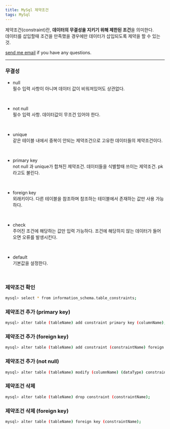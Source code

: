 ```yaml
---
title: MySql 제약조건
tags: MySql
---
```


제약조건(constraint)란, **데이터의 무결성을 지키기 위해 제한된 조건**을 의미한다.  
데이터를 삽입할때 조건을 만족했을 경우에만 데이터가 삽입되도록 제약을 할 수 있는 것.  

[send me email](mailto:jewel7492@gmail.com) if you have any questions.

<!--more-->

---

### 무결성  

* null  
필수 입력 사항이 아니며 데이터 값이 비워져있어도 상관없다.  
</br>

* not null  
필수 입력 사항. 데이터값이 무조건 있어야 한다.
</br>


* unique  
같은 테이블 내에서 중복이 안되는 제약조건으로 고유한 데이터들의 제약조건이다.  
</br>

* primary key  
not null 과 unique가 합쳐진 제약조건. 데이터들을 식별할때 쓰이는 제약조건. pk 라고도 불린다.  
</br>


* foreign key  
외래키이다. 다른 테이블을 참조하며 참조하는 테이블에서 존재하는 값만 사용 가능하다.  
</br>

* check  
주어진 조건에 해당하는 값만 입력 가능하다. 조건에 해당하지 않는 데이터가 들어오면 오류를 발생시킨다.  
</br>

* default  
기본값을 설정한다.
</br>


### 제약조건 확인  

```bash
mysql> select * from information_schema.table_constraints;
```

### 제약조건 추가 (primary key)  

```bash
mysql> alter table (tableName) add constraint primary key (columnName);
```

### 제약조건 추가 (foreign key)  

```bash
mysql> alter table (tableName) add constraint (constraintName) foreign key (columnName) references 부모테이블명 (pkColumnName) on delete cascade / on update cascade;
```

### 제약조건 추가 (not null)

```bash
mysql> alter table (tableName) modify (columnName) (dataType) constraint (constraintName) not null;
```

### 제약조건 삭제

```bash
mysql> alter table (tableName) drop constraint (constraintName);
```

### 제약조건 삭제 (foreign key)  

```bash
mysql> alter table (tableName) foreign key (constraintName);
```
